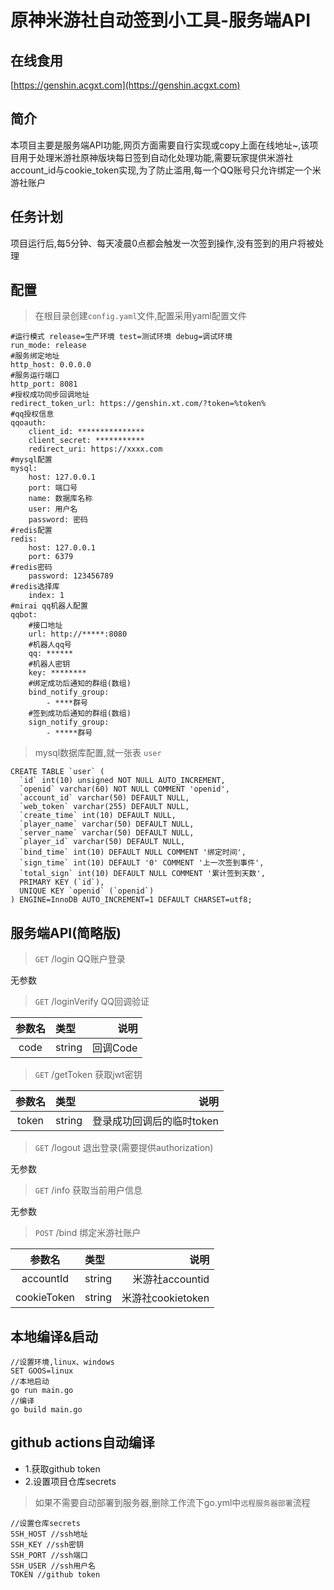 # 原神米游社自动签到小工具-服务端API

## 在线食用
[https://genshin.acgxt.com](https://genshin.acgxt.com)

## 简介
本项目主要是服务端API功能,网页方面需要自行实现或copy上面在线地址~,该项目用于处理米游社原神版块每日签到自动化处理功能,需要玩家提供米游社account_id与cookie_token实现,为了防止滥用,每一个QQ账号只允许绑定一个米游社账户

## 任务计划
项目运行后,每5分钟、每天凌晨0点都会触发一次签到操作,没有签到的用户将被处理

## 配置
> 在根目录创建`config.yaml`文件,配置采用yaml配置文件 
```
#运行模式 release=生产环境 test=测试环境 debug=调试环境
run_mode: release
#服务绑定地址
http_host: 0.0.0.0
#服务运行端口
http_port: 8081
#授权成功同步回调地址
redirect_token_url: https://genshin.xt.com/?token=%token%
#qq授权信息
qqoauth:
    client_id: ***************
    client_secret: ***********
    redirect_uri: https://xxxx.com
#mysql配置
mysql:
    host: 127.0.0.1
    port: 端口号
    name: 数据库名称
    user: 用户名
    password: 密码
#redis配置
redis:
    host: 127.0.0.1
    port: 6379
#redis密码
    password: 123456789
#redis选择库 
    index: 1
#mirai qq机器人配置
qqbot:
    #接口地址
    url: http://*****:8080
    #机器人qq号
    qq: ******
    #机器人密钥
    key: ********
    #绑定成功后通知的群组(数组)
    bind_notify_group:
        - ****群号
    #签到成功后通知的群组(数组)
    sign_notify_group:
        - *****群号
```
> mysql数据库配置,就一张表 `user`
```
CREATE TABLE `user` (
  `id` int(10) unsigned NOT NULL AUTO_INCREMENT,
  `openid` varchar(60) NOT NULL COMMENT 'openid',
  `account_id` varchar(50) DEFAULT NULL,
  `web_token` varchar(255) DEFAULT NULL,
  `create_time` int(10) DEFAULT NULL,
  `player_name` varchar(50) DEFAULT NULL,
  `server_name` varchar(50) DEFAULT NULL,
  `player_id` varchar(50) DEFAULT NULL,
  `bind_time` int(10) DEFAULT NULL COMMENT '绑定时间',
  `sign_time` int(10) DEFAULT '0' COMMENT '上一次签到事件',
  `total_sign` int(10) DEFAULT NULL COMMENT '累计签到天数',
  PRIMARY KEY (`id`),
  UNIQUE KEY `openid` (`openid`)
) ENGINE=InnoDB AUTO_INCREMENT=1 DEFAULT CHARSET=utf8;
```
## 服务端API(简略版)
> `GET` /login QQ账户登录

无参数
> `GET` /loginVerify QQ回调验证

|参数名|类型|说明|
|:----:|:----|----:|
|code|string|回调Code|
> `GET` /getToken 获取jwt密钥

|参数名|类型|说明|
|:----:|:----|----:|
|token|string|登录成功回调后的临时token|

> `GET` /logout  退出登录(需要提供authorization)

无参数
> `GET` /info 获取当前用户信息

无参数

> `POST` /bind 绑定米游社账户

|参数名|类型|说明|
|:----:|:----|----:|
|accountId|string|米游社accountid|
|cookieToken|string|米游社cookietoken|

## 本地编译&启动
```
//设置环境,linux、windows
SET GOOS=linux
//本地启动
go run main.go
//编译
go build main.go
```
## github actions自动编译
- 1.获取github token
- 2.设置项目仓库secrets
> 如果不需要自动部署到服务器,删除工作流下go.yml中`远程服务器部署`流程
```
//设置仓库secrets
SSH_HOST //ssh地址
SSH_KEY //ssh密钥
SSH_PORT //ssh端口
SSH_USER //ssh用户名
TOKEN //github token
```
